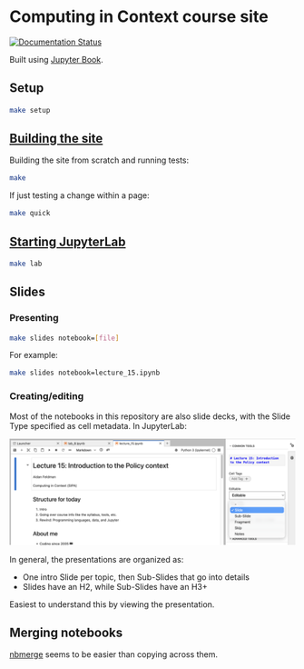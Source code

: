 # Computing in Context course site

[![Documentation Status](https://readthedocs.org/projects/computing-in-context/badge/?version=latest)](https://computing-in-context.afeld.me/?badge=latest)

Built using [Jupyter Book](https://jupyterbook.org/).

## Setup

```sh
make setup
```

## [Building the site](https://jupyterbook.org/en/stable/basics/build.html#build-via-the-command-line)

Building the site from scratch and running tests:

```sh
make
```

If just testing a change within a page:

```sh
make quick
```

## [Starting JupyterLab](https://jupyterlab.readthedocs.io/en/stable/getting_started/starting.html)

```sh
make lab
```

## Slides

### Presenting

```sh
make slides notebook=[file]
```

For example:

```sh
make slides notebook=lecture_15.ipynb
```

### Creating/editing

Most of the notebooks in this repository are also slide decks, with the Slide Type specified as cell metadata. In JupyterLab:

![Slide type selection](img/slide_type.png)

In general, the presentations are organized as:

- One intro Slide per topic, then Sub-Slides that go into details
- Slides have an H2, while Sub-Slides have an H3+

Easiest to understand this by viewing the presentation.

## Merging notebooks

[nbmerge](https://github.com/jbn/nbmerge?tab=readme-ov-file#usage) seems to be easier than copying across them.
